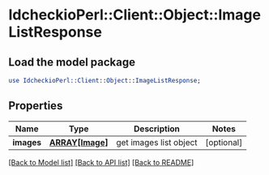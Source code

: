 # IdcheckioPerl::Client::Object::ImageListResponse

## Load the model package
```perl
use IdcheckioPerl::Client::Object::ImageListResponse;
```

## Properties
Name | Type | Description | Notes
------------ | ------------- | ------------- | -------------
**images** | [**ARRAY[Image]**](Image.md) | get images list object | [optional] 

[[Back to Model list]](../README.md#documentation-for-models) [[Back to API list]](../README.md#documentation-for-api-endpoints) [[Back to README]](../README.md)



